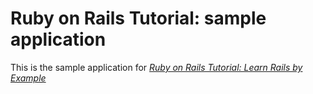 # Ruby on Rails Tutorial: sample application

This is the sample application for [*Ruby on Rails Tutorial: Learn Rails by Example*](http://railstutorial.org/)